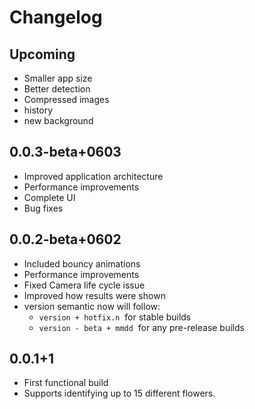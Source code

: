 # Changelog

## Upcoming

- Smaller app size
- Better detection
- Compressed images
- history
- new background

## 0.0.3-beta+0603

- Improved application architecture
- Performance improvements
- Complete UI
- Bug fixes

## 0.0.2-beta+0602

- Included bouncy animations
- Performance improvements
- Fixed Camera life cycle issue
- Improved how results were shown
- version semantic now will follow:
  - `version + hotfix.n` &nbsp;for stable builds
  - `version - beta + mmdd` &nbsp;for any pre-release builds

## 0.0.1+1

- First functional build
- Supports identifying up to 15 different flowers.